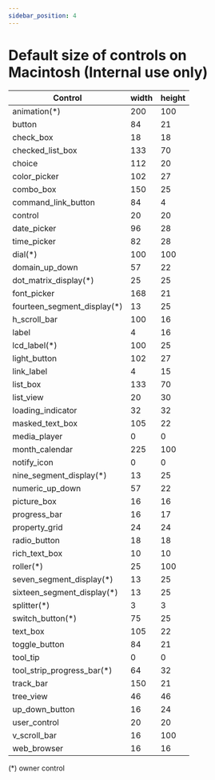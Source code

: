 ```yaml
---
sidebar_position: 4
---
```


# Default size of controls on Macintosh (**Internal use only**)

| Control                     | width  | height |
|-----------------------------|--------|--------|
| animation(*)                |    200 |    100 |
| button                      |     84 |     21 |
| check_box                   |     18 |     18 |
| checked_list_box            |    133 |     70 |
| choice                      |    112 |     20 |
| color_picker                |    102 |     27 |
| combo_box                   |    150 |     25 |
| command_link_button         |     84 |      4 |
| control                     |     20 |     20 |
| date_picker                 |     96 |     28 |
| time_picker                 |     82 |     28 |
| dial(*)                     |    100 |    100 |
| domain_up_down              |     57 |     22 |
| dot_matrix_display(*)       |     25 |     25 |
| font_picker                 |    168 |     21 |
| fourteen_segment_display(*) |     13 |     25 |
| h_scroll_bar                |    100 |     16 |
| label                       |      4 |     16 |
| lcd_label(*)                |    100 |     25 |
| light_button                |    102 |     27 |
| link_label                  |      4 |     15 |
| list_box                    |    133 |     70 |
| list_view                   |     20 |     30 |
| loading_indicator           |     32 |     32 |
| masked_text_box             |    105 |     22 |
| media_player                |      0 |      0 |
| month_calendar              |    225 |    100 |
| notify_icon                 |      0 |      0 |
| nine_segment_display(*)     |     13 |     25 |
| numeric_up_down             |     57 |     22 |
| picture_box                 |     16 |     16 |
| progress_bar                |     16 |     17 |
| property_grid               |     24 |     24 |
| radio_button                |     18 |     18 |
| rich_text_box               |     10 |     10 |
| roller(*)                   |     25 |    100 |
| seven_segment_display(*)    |     13 |     25 |
| sixteen_segment_display(*)  |     13 |     25 |
| splitter(*)                 |      3 |      3 |
| switch_button(*)            |     75 |     25 |
| text_box                    |    105 |     22 |
| toggle_button               |     84 |     21 |
| tool_tip                    |      0 |      0 |
| tool_strip_progress_bar(*)  |     64 |     32 |
| track_bar                   |    150 |     21 |
| tree_view                   |     46 |     46 |
| up_down_button              |     16 |     24 |
| user_control                |     20 |     20 |
| v_scroll_bar                |     16 |    100 |
| web_browser                 |     16 |     16 |

(*) owner control
